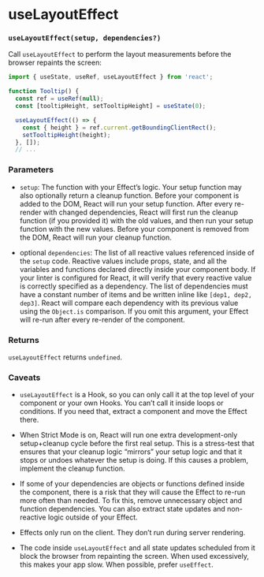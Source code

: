 # useLayoutEffect

### `useLayoutEffect(setup, dependencies?)`

Call `useLayoutEffect` to perform the layout measurements before the browser repaints the screen:

``` js
import { useState, useRef, useLayoutEffect } from 'react';

function Tooltip() {
  const ref = useRef(null);
  const [tooltipHeight, setTooltipHeight] = useState(0);

  useLayoutEffect(() => {
    const { height } = ref.current.getBoundingClientRect();
    setTooltipHeight(height);
  }, []);
  // ...
```

### Parameters

* `setup`: The function with your Effect’s logic. Your setup function may also optionally return a cleanup function. Before your component is added to the DOM, React will run your setup function. After every re-render with changed dependencies, React will first run the cleanup function (if you provided it) with the old values, and then run your setup function with the new values. Before your component is removed from the DOM, React will run your cleanup function.

* optional `dependencies`: The list of all reactive values referenced inside of the `setup` code. Reactive values include props, state, and all the variables and functions declared directly inside your component body. If your linter is configured for React, it will verify that every reactive value is correctly specified as a dependency. The list of dependencies must have a constant number of items and be written inline like `[dep1, dep2, dep3]`. React will compare each dependency with its previous value using the `Object.is` comparison. If you omit this argument, your Effect will re-run after every re-render of the component.

### Returns

`useLayoutEffect` returns `undefined`.

### Caveats

* `useLayoutEffect` is a Hook, so you can only call it at the top level of your component or your own Hooks. You can’t call it inside loops or conditions. If you need that, extract a component and move the Effect there.

* When Strict Mode is on, React will run one extra development-only setup+cleanup cycle before the first real setup. This is a stress-test that ensures that your cleanup logic “mirrors” your setup logic and that it stops or undoes whatever the setup is doing. If this causes a problem, implement the cleanup function.

* If some of your dependencies are objects or functions defined inside the component, there is a risk that they will cause the Effect to re-run more often than needed. To fix this, remove unnecessary object and function dependencies. You can also extract state updates and non-reactive logic outside of your Effect.

* Effects only run on the client. They don’t run during server rendering.

* The code inside `useLayoutEffect` and all state updates scheduled from it block the browser from repainting the screen. When used excessively, this makes your app slow. When possible, prefer `useEffect`.
